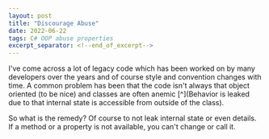 ```yaml
---
layout: post
title: "Discourage Abuse"
date: 2022-06-22
tags: C# OOP abuse properties
excerpt_separator: <!--end_of_excerpt-->
---
```


I've come across a lot of legacy code which has been worked on by many developers over the years
and of course style and convention changes with time.
A common problem has been that the code isn't always that object oriented (to be nice) and classes are often anemic [^](Behavior is leaked due to that internal state is accessible from outside of the class).

<!--end_of_excerpt-->
So what is the remedy? Of course to not leak internal state or even details. 
If a method or a property is not available, you can't change or call it.


